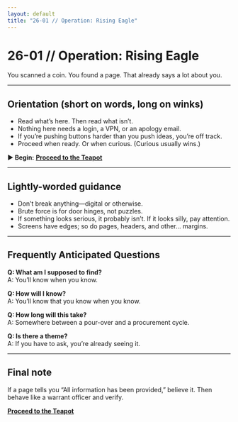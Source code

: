 ```yaml
---
layout: default
title: "26-01 // Operation: Rising Eagle"
---
```


# 26-01 // Operation: Rising Eagle


You scanned a coin. You found a page. That already says a lot about you.

---

## Orientation (short on words, long on winks)
- Read what’s here. Then read what isn’t.
- Nothing here needs a login, a VPN, or an apology email.
- If you’re pushing buttons harder than you push ideas, you’re off track.
- Proceed when ready. Or when curious. (Curious usually wins.)

**▶ Begin:** **[Proceed to the Teapot](https://<your-cloudflare-domain>/418)**

---

## Lightly-worded guidance
- Don’t break anything—digital or otherwise.
- Brute force is for door hinges, not puzzles.
- If something looks serious, it probably isn’t. If it looks silly, pay attention.
- Screens have edges; so do pages, headers, and other… margins.

---

## Frequently Anticipated Questions
**Q: What am I supposed to find?**  
A: You’ll know when you know.

**Q: How will I know?**  
A: You’ll know that you know when you know.

**Q: How long will this take?**  
A: Somewhere between a pour-over and a procurement cycle.

**Q: Is there a theme?**  
A: If you have to ask, you’re already seeing it.

---

## Final note
If a page tells you “All information has been provided,” believe it. Then behave like a warrant officer and verify.

**[Proceed to the Teapot](https://<your-cloudflare-domain>/418)**
